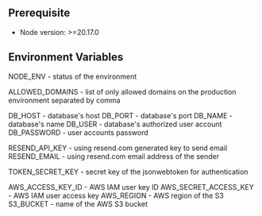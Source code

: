 ## Prerequisite

- Node version: >=20.17.0

## Environment Variables

NODE_ENV - status of the environment

ALLOWED_DOMAINS - list of only allowed domains on the production environment separated by comma

DB_HOST - database's host
DB_PORT - database's port
DB_NAME - database's name
DB_USER - database's authorized user account
DB_PASSWORD - user accounts password

RESEND_API_KEY - using resend.com generated key to send email
RESEND_EMAIL - using resend.com email address of the sender

TOKEN_SECRET_KEY - secret key of the jsonwebtoken for authentication

AWS_ACCESS_KEY_ID - AWS IAM user key ID
AWS_SECRET_ACCESS_KEY - AWS IAM user access key
AWS_REGION - AWS region of the S3
S3_BUCKET - name of the AWS S3 bucket
